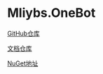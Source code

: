 ﻿# Mliybs.OneBot

[GitHub仓库](https://github.com/Mliybs/Mliybs.OneBot)

[文档仓库](https://github.com/Mliybs/Mliybs.OneBot.Docs)

[NuGet地址](https://www.nuget.org/packages/Mliybs.OneBot.V11)